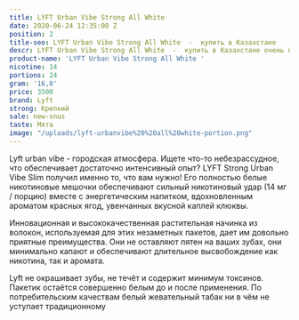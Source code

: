 ```yaml
---
title: LYFT Urban Vibe Strong All White
date: 2020-06-24 12:35:00 Z
position: 2
title-seo: LYFT Urban Vibe Strong All White  -  купить в Казахстане
descr: LYFT Urban Vibe Strong All White  -  купить в Казахстане очень приятный вкус
product-name: 'LYFT Urban Vibe Strong All White '
nicotine: 14
portions: 24
gram: '16,8'
price: 3500
brand: Lyft
strong: Крепкий
sale: new-snus
taste: Мята
image: "/uploads/lyft-urbanvibe%20%20all%20white-portion.png"
---
```


Lyft urban vibe - городская атмосфера.
Ищете что-то небезрассудное, что обеспечивает достаточно интенсивный опыт? 
LYFT Strong Urban Vibe Slim получил именно то, что вам нужно! 
Его полностью белые никотиновые мешочки обеспечивают сильный никотиновый удар (14 мг / порцию) вместе с энергетическим напитком, вдохновленным ароматом красных ягод, увенчанных вкусной каплей клюквы.

Инновационная и высококачественная растительная начинка из волокон, используемая для этих незаметных пакетов, дает им довольно приятные преимущества. 
Они не оставляют пятен на ваших зубах, они минимально капают и обеспечивают длительное высвобождение как никотина, так и аромата. 

Lyft не окрашивает зубы, не течёт и содержит минимум токсинов. Пакетик остаётся совершенно белым до и после применения. По потребительским качествам белый жевательный табак ни в чём не уступает традиционному